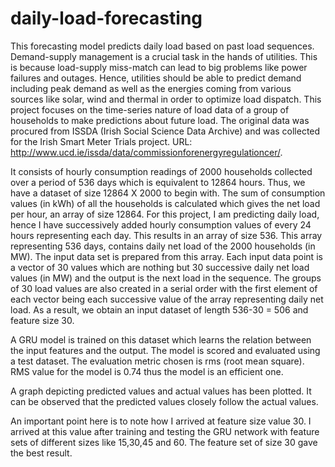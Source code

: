 # daily-load-forecasting
This forecasting model predicts daily load based on past load sequences. 
Demand-supply management is a crucial task in the hands of utilities. This is because load-supply miss-match can lead to big problems like power failures and outages. Hence, utilities should be able to predict demand including peak demand as well as the energies coming from various sources like solar, wind and thermal in order to optimize load dispatch. 
This project focuses on the time-series nature of load data of a group of households to make predictions about future load. The original data was procured from ISSDA (Irish Social Science Data Archive) and was collected for the Irish Smart Meter Trials project. URL: http://www.ucd.ie/issda/data/commissionforenergyregulationcer/.

 It consists of hourly consumption readings of 2000 households collected over a period of 536 days which is equivalent to 12864 hours. Thus, we have a dataset of size 12864 X 2000 to begin with. The sum of consumption values (in kWh) of all the households is calculated which gives the net load per hour, an array of size 12864. For this project, I am predicting daily load, hence I have successively added hourly consumption values of every 24 hours representing each day. This results in an array of size 536. This array representing 536 days, contains daily net load of the 2000 households (in MW).  The input data set is prepared from this array. Each input data point is a vector of 30 values which are nothing but 30 successive daily net load values (in MW) and the output is the next load in the sequence. The groups of 30 load values are also created in a serial order with the first element of each vector being each successive value of the array representing daily net load. As a result, we obtain an input dataset of length 536-30 = 506 and feature size 30. 
 
 A GRU model is trained on this dataset which learns the relation between the input features and the output. The model is scored and evaluated using a test dataset. The evaluation metric chosen is rms (root mean square). RMS value for the model is 0.74 thus the model is an efficient one. 

 A graph depicting predicted values and actual values has been plotted. It can be observed that the predicted values closely follow the actual values.   

 An important point here is to note how I arrived at feature size value 30. I arrived at this value after training and testing the GRU network with feature sets of different sizes like 15,30,45 and 60. The feature set of size 30 gave the best result. 

    
